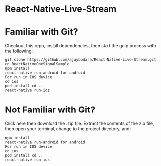 # React-Native-Live-Stream

# Familiar with Git?
Checkout this repo, install dependencies, then start the gulp process with the following:
```
git clone https://github.com/ajaybodara/React-Native-Live-Stream.git
cd ReactNativeOneSignalSample
npm install
react-native run-android for android
For run in IOS device
cd ios
pod install cd ..
react-native run-ios 
```
# Not Familiar with Git?
Click here then download the .zip file. Extract the contents of the zip file, then open your terminal, change to the project directory, and:
```
npm install
react-native run-android for android
For run in IOS device
cd ios
pod install cd ..
react-native run-ios 
```